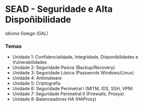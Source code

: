 # SEAD - Seguridade e Alta Dispoñibilidade

*Idioma Galego (GAL)*

### Temas

- Unidade 1: Confidencialidade, Integridade, Disponibilidades e Vulnerabilidades
- Unidade 2: Seguridade Pasiva (Backup/Recovery)
- Unidade 3: Seguridade Lóxica (Passwords Windows/Linux)
- Unidade 4: Antimalware
- Unidade 5: Criptografía
- Unidade 6: Seguridade Perimetral I (MITM, IDS, SSH, VPN)
- Unidade 7: Seguridade Perimetral II (Firewalls, Proxys)
- Unidade 8: Balanceadores HA (HAProxy)
